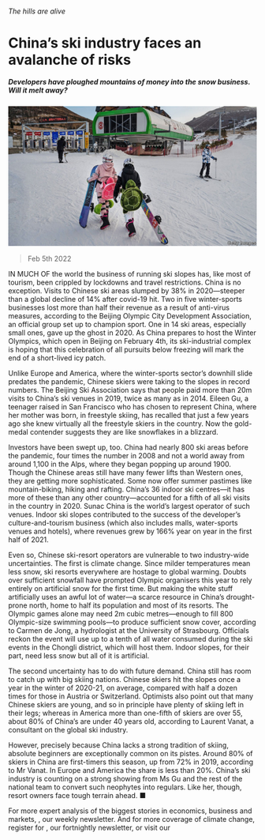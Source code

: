 ###### The hills are alive

# China’s ski industry faces an avalanche of risks 

##### Developers have ploughed mountains of money into the snow business. Will it melt away? 

![image](images/20220205_WBP001_0.jpg) 

> Feb 5th 2022 

IN MUCH OF the world the business of running ski slopes has, like most of tourism, been crippled by lockdowns and travel restrictions. China is no exception. Visits to Chinese ski areas slumped by 38% in 2020—steeper than a global decline of 14% after covid-19 hit. Two in five winter-sports businesses lost more than half their revenue as a result of anti-virus measures, according to the Beijing Olympic City Development Association, an official group set up to champion sport. One in 14 ski areas, especially small ones, gave up the ghost in 2020. As China prepares to host the Winter Olympics, which open in Beijing on February 4th, its ski-industrial complex is hoping that this celebration of all pursuits below freezing will mark the end of a short-lived icy patch.

Unlike Europe and America, where the winter-sports sector’s downhill slide predates the pandemic, Chinese skiers were taking to the slopes in record numbers. The Beijing Ski Association says that people paid more than 20m visits to China’s ski venues in 2019, twice as many as in 2014. Eileen Gu, a teenager raised in San Francisco who has chosen to represent China, where her mother was born, in freestyle skiing, has recalled that just a few years ago she knew virtually all the freestyle skiers in the country. Now the gold-medal contender suggests they are like snowflakes in a blizzard.


Investors have been swept up, too. China had nearly 800 ski areas before the pandemic, four times the number in 2008 and not a world away from around 1,100 in the Alps, where they began popping up around 1900. Though the Chinese areas still have many fewer lifts than Western ones, they are getting more sophisticated. Some now offer summer pastimes like mountain-biking, hiking and rafting. China’s 36 indoor ski centres—it has more of these than any other country—accounted for a fifth of all ski visits in the country in 2020. Sunac China is the world’s largest operator of such venues. Indoor ski slopes contributed to the success of the developer’s culture-and-tourism business (which also includes malls, water-sports venues and hotels), where revenues grew by 166% year on year in the first half of 2021.

Even so, Chinese ski-resort operators are vulnerable to two industry-wide uncertainties. The first is climate change. Since milder temperatures mean less snow, ski resorts everywhere are hostage to global warming. Doubts over sufficient snowfall have prompted Olympic organisers this year to rely entirely on artificial snow for the first time. But making the white stuff artificially uses an awful lot of water—a scarce resource in China’s drought-prone north, home to half its population and most of its resorts. The Olympic games alone may need 2m cubic metres—enough to fill 800 Olympic-size swimming pools—to produce sufficient snow cover, according to Carmen de Jong, a hydrologist at the University of Strasbourg. Officials reckon the event will use up to a tenth of all water consumed during the ski events in the Chongli district, which will host them. Indoor slopes, for their part, need less snow but all of it is artificial.

The second uncertainty has to do with future demand. China still has room to catch up with big skiing nations. Chinese skiers hit the slopes once a year in the winter of 2020-21, on average, compared with half a dozen times for those in Austria or Switzerland. Optimists also point out that many Chinese skiers are young, and so in principle have plenty of skiing left in their legs; whereas in America more than one-fifth of skiers are over 55, about 80% of China’s are under 40 years old, according to Laurent Vanat, a consultant on the global ski industry.

However, precisely because China lacks a strong tradition of skiing, absolute beginners are exceptionally common on its pistes. Around 80% of skiers in China are first-timers this season, up from 72% in 2019, according to Mr Vanat. In Europe and America the share is less than 20%. China’s ski industry is counting on a strong showing from Ms Gu and the rest of the national team to convert such neophytes into regulars. Like her, though, resort owners face tough terrain ahead. ■

For more expert analysis of the biggest stories in economics, business and markets, , our weekly newsletter. And for more coverage of climate change, register for , our fortnightly newsletter, or visit our 

